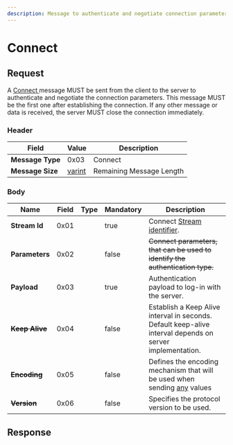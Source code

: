 ```yaml
---
description: Message to authenticate and negotiate connection parameters.
---
```


# Connect

## Request

A [Connect ](connect.md)message MUST be sent from the client to the server to authenticate and negotiate the connection parameters. This message MUST be the first one after establishing the connection. If any other message or data is received, the server MUST close the connection immediately.

### Header

| Field            | Value                              | Description              |
| ---------------- | ---------------------------------- | ------------------------ |
| **Message Type** | 0x03                               | Connect                  |
| **Message Size** | [varint](../definitions.md#varint) | Remaining Message Length |

### Body

<table><thead><tr><th>Name</th><th>Field</th><th data-type="select">Type</th><th data-type="checkbox">Mandatory</th><th>Description</th></tr></thead><tbody><tr><td><strong>Stream Id</strong></td><td>0x01</td><td></td><td>true</td><td>Connect <a href="../definitions.md#stream-identifier">Stream identifier</a>.</td></tr><tr><td><strong>Parameters</strong></td><td>0x02</td><td></td><td>false</td><td><del>Connect parameters, that can be used to identify the authentication type.</del></td></tr><tr><td><strong>Payload</strong></td><td>0x03</td><td></td><td>true</td><td>Authentication payload to log-in with the server.</td></tr><tr><td><del><strong>Keep Alive</strong></del></td><td>0x04</td><td></td><td>false</td><td>Establish a Keep Alive interval in seconds. Default keep-alive interval depends on server implementation. </td></tr><tr><td><del><strong>Encoding</strong></del></td><td>0x05</td><td></td><td>false</td><td>Defines the encoding mechanism that will be used when sending <a href="../definitions.md#any">any</a> values</td></tr><tr><td><del><strong>Version</strong></del></td><td>0x06</td><td></td><td>false</td><td>Specifies the protocol version to be used.</td></tr></tbody></table>

## Response

